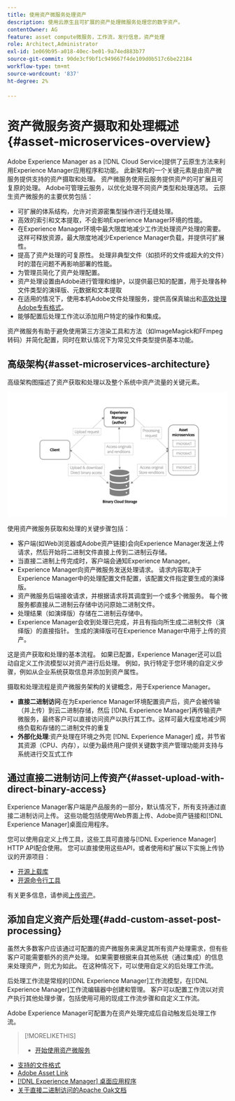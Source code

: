 ```yaml
---
title: 使用资产微服务处理资产
description: 使用云原生且可扩展的资产处理微服务处理您的数字资产。
contentOwner: AG
feature: asset compute微服务，工作流，发行信息，资产处理
role: Architect,Administrator
exl-id: 1e069b95-a018-40ec-be01-9a74ed883b77
source-git-commit: 90de3cf9bf1c949667f4de109d0b517c6be22184
workflow-type: tm+mt
source-wordcount: '837'
ht-degree: 2%

---
```


# 资产微服务资产摄取和处理概述{#asset-microservices-overview}

Adobe Experience Manager as a [!DNL Cloud Service]提供了云原生方法来利用Experience Manager应用程序和功能。 此新架构的一个关键元素是由资产微服务提供支持的资产摄取和处理。 资产微服务使用云服务提供资产的可扩展且可复原的处理。 Adobe可管理云服务，以优化处理不同资产类型和处理选项。 云原生资产微服务的主要优势包括：

* 可扩展的体系结构，允许对资源密集型操作进行无缝处理。
* 高效的索引和文本提取，不会影响Experience Manager环境的性能。
* 在Experience Manager环境中最大限度地减少工作流处理资产处理的需要。 这样可释放资源，最大限度地减少Experience Manager负载，并提供可扩展性。
* 提高了资产处理的可复原性。 处理非典型文件（如损坏的文件或超大的文件）时的潜在问题不再影响部署的性能。
* 为管理员简化了资产处理配置。
* 资产处理设置由Adobe进行管理和维护，以提供最已知的配置，用于处理各种文件类型的演绎版、元数据和文本提取
* 在适用的情况下，使用本机Adobe文件处理服务，提供高保真输出和[高效处理Adobe专有格式](file-format-support.md)。
* 能够配置后处理工作流以添加用户特定的操作和集成。

资产微服务有助于避免使用第三方渲染工具和方法（如ImageMagick和FFmpeg转码）并简化配置，同时在默认情况下为常见文件类型提供基本功能。

## 高级架构{#asset-microservices-architecture}

高级架构图描述了资产获取和处理以及整个系统中资产流量的关键元素。

<!-- Proposed DRAFT diagram for asset microservices overview - see section "Asset processing - high-level diagram" in the PPTX deck

https://adobe-my.sharepoint.com/personal/gklebus_adobe_com/_layouts/15/guestaccess.aspx?guestaccesstoken=jexDC5ZnepXSt6dTPciH66TzckS1BPEfdaZuSgHugL8%3D&docid=2_1ec37f0bd4cc74354b4f481cd420e07fc&rev=1&e=CdgElS
-->

![使用资产微服务获取和处](assets/asset-microservices-overview.png "理资产获取和使用资产微服务处理")

使用资产微服务获取和处理的关键步骤包括：

* 客户端(如Web浏览器或Adobe资产链接)会向Experience Manager发送上传请求，然后开始将二进制文件直接上传到二进制云存储。
* 当直接二进制上传完成时，客户端会通知Experience Manager。
* Experience Manager向资产微服务发送处理请求。 请求内容取决于Experience Manager中的处理配置文件配置，该配置文件指定要生成的演绎版。
* 资产微服务后端接收请求，并根据请求将其调度到一个或多个微服务。 每个微服务都直接从二进制云存储中访问原始二进制文件。
* 处理结果（如演绎版）存储在二进制云存储中。
* Experience Manager会收到处理已完成，并且有指向所生成二进制文件（演绎版）的直接指针。 生成的演绎版可在Experience Manager中用于上传的资产。

这是资产获取和处理的基本流程。 如果已配置，Experience Manager还可以启动自定义工作流模型以对资产进行后处理。 例如，执行特定于您环境的自定义步骤，例如从企业系统获取信息并添加到资产属性。

摄取和处理流程是资产微服务架构的关键概念，用于Experience Manager。

* **直接二进制访问**:在为Experience Manager环境配置资产后，资产会被传输（并上传）到云二进制存储，然后 [!DNL Experience Manager]再传输资产微服务，最终客户可以直接访问资产以执行其工作。这样可最大程度地减少网络负载和存储的二进制文件的重复
* **外部化处理**:资产处理在环境之外完 [!DNL Experience Manager] 成，并节省其资源（CPU、内存），以便为最终用户提供关键数字资产管理功能并支持与系统进行交互式工作

## 通过直接二进制访问上传资产{#asset-upload-with-direct-binary-access}

Experience Manager客户端是产品服务的一部分，默认情况下，所有支持通过直接二进制访问上传。 这些功能包括使用Web界面上传、Adobe资产链接和[!DNL Experience Manager]桌面应用程序。

您可以使用自定义上传工具，这些工具可直接与[!DNL Experience Manager] HTTP API配合使用。 您可以直接使用这些API，或者使用和扩展以下实施上传协议的开源项目：

* [开源上载库](https://github.com/adobe/aem-upload)
* [开源命令行工具](https://github.com/adobe/aio-cli-plugin-aem)

有关更多信息，请参阅[上传资产](add-assets.md)。

## 添加自定义资产后处理{#add-custom-asset-post-processing}

虽然大多数客户应该通过可配置的资产微服务来满足其所有资产处理需求，但有些客户可能需要额外的资产处理。 如果需要根据来自其他系统（通过集成）的信息来处理资产，则尤为如此。 在这种情况下，可以使用自定义的后处理工作流。

后处理工作流是常规的[!DNL Experience Manager]工作流模型，在[!DNL Experience Manager]工作流编辑器中创建和管理。 客户可以配置工作流以对资产执行其他处理步骤，包括使用可用的现成工作流步骤和自定义工作流。

Adobe Experience Manager可配置为在资产处理完成后自动触发后处理工作流。

<!-- TBD asgupta, Engg: Create some asset-microservices-data-flow-diagram.
-->

>[!MORELIKETHIS]
>
>* [开始使用资产微服务](asset-microservices-configure-and-use.md)
* [支持的文件格式](file-format-support.md)
* [Adobe Asset Link](https://helpx.adobe.com/cn/enterprise/using/adobe-asset-link.html)
* [[!DNL Experience Manager] 桌面应用程序](https://experienceleague.adobe.com/docs/experience-manager-desktop-app/using/introduction.html)
* [关于直接二进制访问的Apache Oak文档](https://jackrabbit.apache.org/oak/docs/features/direct-binary-access.html)

